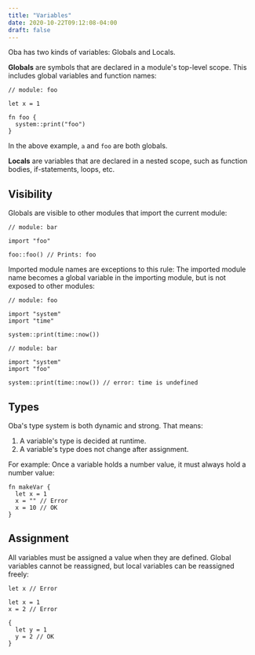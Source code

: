 ```yaml
---
title: "Variables"
date: 2020-10-22T09:12:08-04:00
draft: false
---
```


Oba has two kinds of variables: Globals and Locals.

__Globals__ are symbols that are declared in a module's top-level scope. This
includes global variables and function names:

```
// module: foo

let x = 1

fn foo {
  system::print("foo")
}
```

In the above example, `a` and `foo` are both globals.

__Locals__ are variables that are declared in a nested scope, such as function
bodies, if-statements, loops, etc.

## Visibility

Globals are visible to other modules that import the current module:

```
// module: bar

import "foo"

foo::foo() // Prints: foo
```

Imported module names are exceptions to this rule: The imported module name
becomes a global variable in the importing module, but is not exposed to other
modules:

```
// module: foo

import "system"
import "time"

system::print(time::now())
```
```
// module: bar

import "system"
import "foo"

system::print(time::now()) // error: time is undefined
```

## Types

Oba's type system is both dynamic and strong. That means:

1. A variable's type is decided at runtime.
2. A variable's type does not change after assignment.

For example: Once a variable holds a number value, it must always hold a number
value:

```
fn makeVar {
  let x = 1
  x = "" // Error
  x = 10 // OK
}
```

## Assignment

All variables must be assigned a value when they are defined. Global variables
cannot be reassigned, but local variables can be reassigned freely:

```
let x // Error

let x = 1
x = 2 // Error

{
  let y = 1
  y = 2 // OK
}
```
